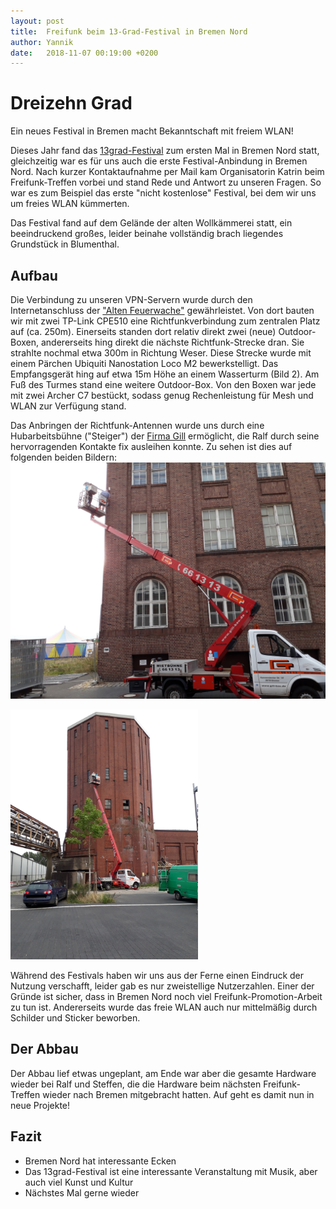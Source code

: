 ```yaml
---
layout: post
title:  Freifunk beim 13-Grad-Festival in Bremen Nord
author: Yannik
date:   2018-11-07 00:19:00 +0200
---
```


# Dreizehn Grad
Ein neues Festival in Bremen macht Bekanntschaft mit freiem WLAN!

Dieses Jahr fand das [13grad-Festival](https://dreizehngradfestival.de/) zum ersten Mal in Bremen Nord statt, gleichzeitig war es für uns auch die erste Festival-Anbindung in Bremen Nord.
Nach kurzer Kontaktaufnahme per Mail kam Organisatorin Katrin beim Freifunk-Treffen vorbei und stand Rede und Antwort zu unseren Fragen.
So war es zum Beispiel das erste "nicht kostenlose" Festival, bei dem wir uns um freies WLAN kümmerten.

Das Festival fand auf dem Gelände der alten Wollkämmerei statt, ein beeindruckend großes, leider beinahe vollständig brach liegendes Grundstück in Blumenthal.

## Aufbau
Die Verbindung zu unseren VPN-Servern wurde durch den Internetanschluss
der ["Alten Feuerwache"](https://hotel-feuerwache.de/) gewährleistet.
Von dort bauten wir mit zwei TP-Link CPE510 eine Richtfunkverbindung zum zentralen Platz auf (ca. 250m).
Einerseits standen dort relativ direkt zwei (neue) Outdoor-Boxen, andererseits hing direkt die nächste Richtfunk-Strecke dran. Sie strahlte nochmal etwa 300m in Richtung Weser.
Diese Strecke wurde mit einem Pärchen Ubiquiti Nanostation Loco M2
bewerkstelligt. Das Empfangsgerät hing auf etwa 15m Höhe an einem Wasserturm (Bild 2).
Am Fuß des Turmes stand eine weitere Outdoor-Box.
Von den Boxen war jede mit zwei Archer C7 bestückt, sodass genug Rechenleistung für
Mesh und WLAN zur Verfügung stand.

Das Anbringen der Richtfunk-Antennen wurde uns durch eine Hubarbeitsbühne ("Steiger") der
[Firma Gill](https://gill-bau.de/) ermöglicht, die Ralf durch seine hervorragenden
Kontakte fix ausleihen konnte. Zu sehen ist dies auf folgenden beiden Bildern:
<a href="/blog/files/2018-11-07/blogpost13grad_2.jpg"><img src="/blog/files/2018-11-07/blogpost13grad_2.jpg" alt="Montage mit einer Hebebühne" style="max-height:400px"></a>

<a href="/blog/files/2018-11-07/blogpost13grad_1.jpg"><img src="/blog/files/2018-11-07/blogpost13grad_1.jpg" alt="Montage auf Hebebühne mit hohem Gebäude" style="max-height:400px"></a>

Während des Festivals haben wir uns aus der Ferne einen Eindruck der Nutzung verschafft, leider gab es nur zweistellige Nutzerzahlen.
Einer der Gründe ist sicher, dass in Bremen Nord noch viel Freifunk-Promotion-Arbeit zu tun ist. Andererseits wurde das freie WLAN auch nur mittelmäßig durch Schilder und Sticker beworben.

## Der Abbau
Der Abbau lief etwas ungeplant, am Ende war aber die gesamte Hardware wieder bei Ralf und Steffen, die die Hardware beim nächsten Freifunk-Treffen wieder nach Bremen mitgebracht hatten. Auf geht es damit nun in neue Projekte!

## Fazit
  * Bremen Nord hat interessante Ecken
  * Das 13grad-Festival ist eine interessante Veranstaltung mit Musik, aber auch viel Kunst und Kultur
  * Nächstes Mal gerne wieder
